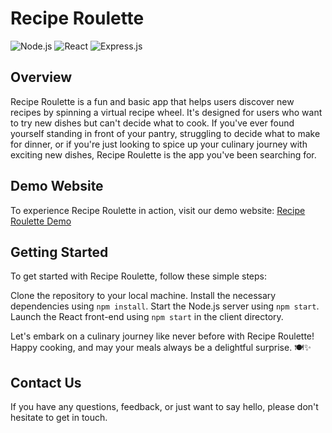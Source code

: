 # Recipe Roulette

![Node.js](https://img.shields.io/badge/Built%20with-Node.js-green)
![React](https://img.shields.io/badge/Built%20with-React-blue)
![Express.js](https://img.shields.io/badge/Built%20with-Express.js-red)


## Overview

Recipe Roulette is a fun and basic app that helps users discover new recipes by spinning a virtual recipe wheel. It's designed for users who want to try new dishes but can't decide what to cook. If you've ever found yourself standing in front of your pantry, struggling to decide what to make for dinner, or if you're just looking to spice up your culinary journey with exciting new dishes, Recipe Roulette is the app you've been searching for.

## Demo Website

To experience Recipe Roulette in action, visit our demo website: [Recipe Roulette Demo](https://throbbing-hill-7380.fly.dev/)


## Getting Started

To get started with Recipe Roulette, follow these simple steps:

Clone the repository to your local machine.
Install the necessary dependencies using `npm install`.
Start the Node.js server using `npm start`.
Launch the React front-end using `npm start` in the client directory.

Let's embark on a culinary journey like never before with Recipe Roulette! Happy cooking, and may your meals always be a delightful surprise. 🍽️✨

## Contact Us

If you have any questions, feedback, or just want to say hello, please don't hesitate to get in touch.
